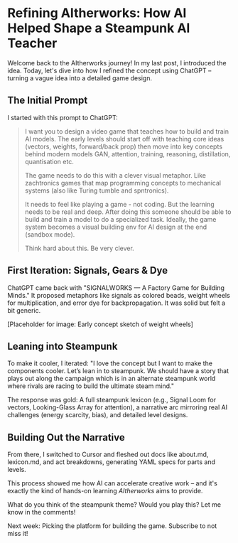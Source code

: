 # Refining AItherworks: How AI Helped Shape a Steampunk AI Teacher

Welcome back to the AItherworks journey! In my last post, I introduced the idea. Today, let's dive into how I refined the concept using ChatGPT – turning a vague idea into a detailed game design.

## The Initial Prompt

I started with this prompt to ChatGPT:

> I want you to design a video game that teaches how to build and train AI models. The early levels should start off with teaching core ideas (vectors, weights, forward/back prop) then move into key concepts behind modern models GAN, attention, training, reasoning, distillation, quantisation etc. 
>
> The game needs to do this with a clever visual metaphor. Like zachtronics games that map programming concepts to mechanical systems (also like Turing tumble and spntronics). 
>
> It needs to feel like playing a game - not coding. But the learning needs to be real and deep. After doing this someone should be able to build and train a model to do a specialized task. Ideally, the game system becomes a visual building env for AI design at the end (sandbox mode). 
>
> Think hard about this. Be very clever.

## First Iteration: Signals, Gears & Dye

ChatGPT came back with "SIGNALWORKS — A Factory Game for Building Minds." It proposed metaphors like signals as colored beads, weight wheels for multiplication, and error dye for backpropagation. It was solid but felt a bit generic.

[Placeholder for image: Early concept sketch of weight wheels]

## Leaning into Steampunk

To make it cooler, I iterated: "I love the concept but I want to make the components cooler. Let’s lean in to steampunk. We should have a story that plays out along the campaign which is in an alternate steampunk world where rivals are racing to build the ultimate steam mind."

The response was gold: A full steampunk lexicon (e.g., Signal Loom for vectors, Looking-Glass Array for attention), a narrative arc mirroring real AI challenges (energy scarcity, bias), and detailed level designs.

## Building Out the Narrative

From there, I switched to Cursor and fleshed out docs like about.md, lexicon.md, and act breakdowns, generating YAML specs for parts and levels.

This process showed me how AI can accelerate creative work – and it's exactly the kind of hands-on learning *AItherworks* aims to provide.

What do you think of the steampunk theme? Would you play this? Let me know in the comments!

Next week: Picking the platform for building the game. Subscribe to not miss it!


